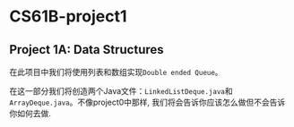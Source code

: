 # CS61B-project1

## Project 1A: Data Structures

在此项目中我们将使用列表和数组实现`Double ended Queue`。

在这一部分我们将创造两个Java文件：`LinkedListDeque.java`和`ArrayDeque.java`。不像project0中那样, 我们将会告诉你应该怎么做但不会告诉你如何去做.

